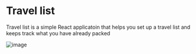 # Travel list

Travel list is a simple React applicatoin that helps you set up a travel list and keeps track what you have already packed

![image](https://github.com/Enej23/TravelList/assets/79207141/71fa1f50-63c4-4b91-bd37-dff8c30e2488)
